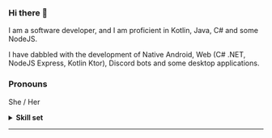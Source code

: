 <!--
**A-Flying-Poro/A-Flying-Poro** is a ✨ _special_ ✨ repository because its `README.md` (this file) appears on your GitHub profile.

Here are some ideas to get you started:

- 🔭 I’m currently working on ...
- 🌱 I’m currently learning ...
- 👯 I’m looking to collaborate on ...
- 🤔 I’m looking for help with ...
- 💬 Ask me about ...
- 📫 How to reach me: ...
- 😄 Pronouns: ...
- ⚡ Fun fact: ...
-->

### Hi there 👋

I am a software developer, and I am proficient in Kotlin, Java, C# and some NodeJS.

I have dabbled with the development of Native Android, Web (C# .NET, NodeJS Express, Kotlin Ktor), Discord bots and some desktop applications.

### Pronouns
She / Her

<details>
    <summary><b>Skill set</b></summary>
    Languages:
    <p align="left">
      <img title="Kotlin" alt="Kotlin" width="48px" height="48px" src="https://raw.githubusercontent.com/devicons/devicon/master/icons/kotlin/kotlin-original.svg" />
      <img title="Java" alt="Java" width="48px" height="48px" src="https://raw.githubusercontent.com/devicons/devicon/master/icons/java/java-original.svg" />
      <img title="C#" alt="C#" width="48px" height="48px" src="https://raw.githubusercontent.com/devicons/devicon/master/icons/csharp/csharp-original.svg" />
      <img title="JavaScript" alt="JavaScript" width="48px" height="48px" src="https://raw.githubusercontent.com/devicons/devicon/master/icons/javascript/javascript-original.svg" />
    </p>
    Toolkits & Environments:
    <p align="left">
      <img title="Android" alt="Android" width="48px" height="48px" src="https://raw.githubusercontent.com/devicons/devicon/master/icons/android/android-plain.svg" />
      <img title=".NET Core" alt=".NET Core" width="48px" height="48px" src="https://raw.githubusercontent.com/devicons/devicon/master/icons/dotnetcore/dotnetcore-original.svg" />
    </p>
</details>

---
